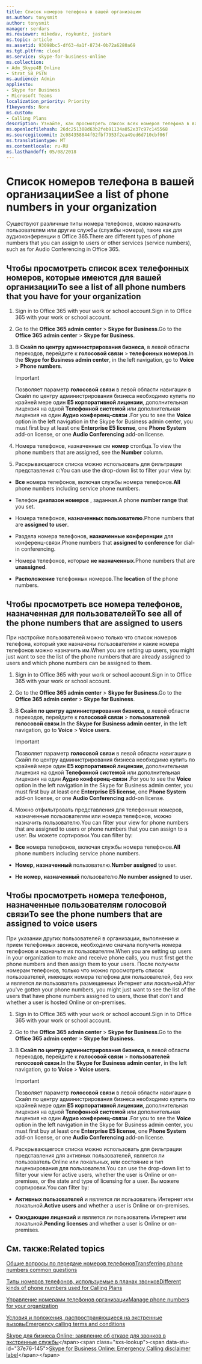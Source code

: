 ```yaml
---
title: Список номеров телефона в вашей организации
ms.author: tonysmit
author: tonysmit
manager: serdars
ms.reviewer: mikedav, roykuntz, jastark
ms.topic: article
ms.assetid: 93098bc5-df63-4a1f-8734-0b72a6280a69
ms.tgt.pltfrm: cloud
ms.service: skype-for-business-online
ms.collection:
- Adm_Skype4B_Online
- Strat_SB_PSTN
ms.audience: Admin
appliesto:
- Skype for Business
- Microsoft Teams
localization_priority: Priority
f1keywords: None
ms.custom:
- Calling Plans
description: Узнайте, как просмотреть список всех номеров телефона в вашей организации, все номера, назначенная для пользователей и все номера, назначенные пользователям голосовой связи из Скайп по центру администрирования бизнеса.
ms.openlocfilehash: 26dc251308d63b2feb91134a052e37c97c145568
ms.sourcegitcommit: 2c084358844f02fbf7953f2ea49ed6d710cbf06f
ms.translationtype: MT
ms.contentlocale: ru-RU
ms.lasthandoff: 05/08/2018
---
```

# <a name="see-a-list-of-phone-numbers-in-your-organization"></a><span data-ttu-id="37e76-103">Список номеров телефона в вашей организации</span><span class="sxs-lookup"><span data-stu-id="37e76-103">See a list of phone numbers in your organization</span></span>

<span data-ttu-id="37e76-104">Существуют различные типы номера телефонов, можно назначить пользователям или другие службы (службы номера), такие как для аудиоконференции в Office 365.</span><span class="sxs-lookup"><span data-stu-id="37e76-104">There are different types of phone numbers that you can assign to users or other services (service numbers), such as for Audio Conferencing in Office 365.</span></span>
  
## <a name="to-see-a-list-of-all-phone-numbers-that-you-have-for-your-organization"></a><span data-ttu-id="37e76-105">Чтобы просмотреть список всех телефонных номеров, которые имеются для вашей организации</span><span class="sxs-lookup"><span data-stu-id="37e76-105">To see a list of all phone numbers that you have for your organization</span></span>

1. <span data-ttu-id="37e76-106">Sign in to Office 365 with your work or school account.</span><span class="sxs-lookup"><span data-stu-id="37e76-106">Sign in to Office 365 with your work or school account.</span></span>
    
2. <span data-ttu-id="37e76-107">Go to the **Office 365 admin center** > **Skype for Business**.</span><span class="sxs-lookup"><span data-stu-id="37e76-107">Go to the **Office 365 admin center** > **Skype for Business**.</span></span>
    
3. <span data-ttu-id="37e76-108">В **Скайп по центру администрирования бизнеса**, в левой области переходов, перейдите к **голосовой связи** > **телефонных номеров**.</span><span class="sxs-lookup"><span data-stu-id="37e76-108">In the **Skype for Business admin center**, in the left navigation, go to **Voice** > **Phone numbers**.</span></span>
    
    > [!IMPORTANT]
    > <span data-ttu-id="37e76-109">Позволяет параметр **голосовой связи** в левой области навигации в Скайп по центру администрирования бизнеса необходимо купить по крайней мере один **E5 корпоративной лицензии**, дополнительная лицензия на одной **Телефонной системой** или дополнительная лицензия на один **Аудио конференц-связи** .</span><span class="sxs-lookup"><span data-stu-id="37e76-109">For you to see the **Voice** option in the left navigation in the Skype for Business admin center, you must first buy at least one **Enterprise E5 license**, one **Phone System** add-on license, or one **Audio Conferencing** add-on license.</span></span>
    
4. <span data-ttu-id="37e76-110">Номера телефонов, назначенные см **номер** столбца.</span><span class="sxs-lookup"><span data-stu-id="37e76-110">To view the phone numbers that are assigned, see the **Number** column.</span></span>
    
5. <span data-ttu-id="37e76-111">Раскрывающегося списка можно использовать для фильтрации представления с:</span><span class="sxs-lookup"><span data-stu-id="37e76-111">You can use the drop-down list to filter your view by:</span></span>
    
  - <span data-ttu-id="37e76-112">**Все** номера телефонов, включая службы номера телефонов.</span><span class="sxs-lookup"><span data-stu-id="37e76-112">**All** phone numbers including service phone numbers.</span></span>
    
  - <span data-ttu-id="37e76-113">Телефон **диапазон номеров** , заданная.</span><span class="sxs-lookup"><span data-stu-id="37e76-113">A phone **number range** that you set.</span></span>
    
  - <span data-ttu-id="37e76-114">Номера телефонов, **назначенных пользователю**.</span><span class="sxs-lookup"><span data-stu-id="37e76-114">Phone numbers that are **assigned to user**.</span></span>
    
  - <span data-ttu-id="37e76-115">Раздела номера телефонов, **назначенные конференции** для конференц-связи.</span><span class="sxs-lookup"><span data-stu-id="37e76-115">Phone numbers that **assigned to conference** for dial-in conferencing.</span></span>
    
  - <span data-ttu-id="37e76-116">Номера телефонов, которые **не назначенных**.</span><span class="sxs-lookup"><span data-stu-id="37e76-116">Phone numbers that are **unassigned**.</span></span>
    
  - <span data-ttu-id="37e76-117">**Расположение** телефонных номеров.</span><span class="sxs-lookup"><span data-stu-id="37e76-117">The **location** of the phone numbers.</span></span>
    
## <a name="to-see-all-of-the-phone-numbers-that-are-assigned-to-users"></a><span data-ttu-id="37e76-118">Чтобы просмотреть все номера телефонов, назначенная для пользователей</span><span class="sxs-lookup"><span data-stu-id="37e76-118">To see all of the phone numbers that are assigned to users</span></span>

<span data-ttu-id="37e76-119">При настройке пользователей можно только что список номеров телефона, который уже назначены пользователям и какие номера телефонов можно назначить им.</span><span class="sxs-lookup"><span data-stu-id="37e76-119">When you are setting up users, you might just want to see the list of the phone numbers that are already assigned to users and which phone numbers can be assigned to them.</span></span>
  
1. <span data-ttu-id="37e76-120">Sign in to Office 365 with your work or school account.</span><span class="sxs-lookup"><span data-stu-id="37e76-120">Sign in to Office 365 with your work or school account.</span></span>
    
2. <span data-ttu-id="37e76-121">Go to the **Office 365 admin center** > **Skype for Business**.</span><span class="sxs-lookup"><span data-stu-id="37e76-121">Go to the **Office 365 admin center** > **Skype for Business**.</span></span>
    
3. <span data-ttu-id="37e76-122">В **Скайп по центру администрирования бизнеса**, в левой области переходов, перейдите к **голосовой связи** > **пользователей голосовой связи**.</span><span class="sxs-lookup"><span data-stu-id="37e76-122">In the **Skype for Business admin center**, in the left navigation, go to **Voice** > **Voice users**.</span></span>
    
    > [!IMPORTANT]
    > <span data-ttu-id="37e76-123">Позволяет параметр **голосовой связи** в левой области навигации в Скайп по центру администрирования бизнеса необходимо купить по крайней мере один **E5 корпоративной лицензии**, дополнительная лицензия на одной **Телефонной системой** или дополнительная лицензия на один **Аудио конференц-связи** .</span><span class="sxs-lookup"><span data-stu-id="37e76-123">For you to see the **Voice** option in the left navigation in the Skype for Business admin center, you must first buy at least one **Enterprise E5 license**, one **Phone System** add-on license, or one **Audio Conferencing** add-on license.</span></span>
    
4. <span data-ttu-id="37e76-124">Можно отфильтровать представления для телефонных номеров, назначенные пользователям или номера телефонов, можно назначить пользователю.</span><span class="sxs-lookup"><span data-stu-id="37e76-124">You can filter your view for phone numbers that are assigned to users or phone numbers that you can assign to a user.</span></span> <span data-ttu-id="37e76-125">Вы можете сортировки.</span><span class="sxs-lookup"><span data-stu-id="37e76-125">You can filter by:</span></span>
    
  - <span data-ttu-id="37e76-126">**Все** номера телефонов, включая службы номера телефонов.</span><span class="sxs-lookup"><span data-stu-id="37e76-126">**All** phone numbers including service phone numbers.</span></span>
    
  - <span data-ttu-id="37e76-127">**Номер, назначенный** пользователю.</span><span class="sxs-lookup"><span data-stu-id="37e76-127">**Number assigned** to user.</span></span>
    
  - <span data-ttu-id="37e76-128">**Не номер, назначенный** пользователю.</span><span class="sxs-lookup"><span data-stu-id="37e76-128">**No number assigned** to user.</span></span>
    
## <a name="to-see-the-phone-numbers-that-are-assigned-to-voice-users"></a><span data-ttu-id="37e76-129">Чтобы просмотреть номера телефонов, назначенные пользователям голосовой связи</span><span class="sxs-lookup"><span data-stu-id="37e76-129">To see the phone numbers that are assigned to voice users</span></span>

<span data-ttu-id="37e76-130">При указании других пользователей в организации, выполнение и прием телефонных звонков, необходимо сначала получить номера телефонов и назначьте их пользователям.</span><span class="sxs-lookup"><span data-stu-id="37e76-130">When you are setting up users in your organization to make and receive phone calls, you must first get the phone numbers and then assign them to your users.</span></span> <span data-ttu-id="37e76-131">После получили номерам телефонов, только что можно просмотреть список пользователей, имеющих номера телефона для пользователей, без них и является ли пользователь размещенных Интернет или локальной.</span><span class="sxs-lookup"><span data-stu-id="37e76-131">After you've gotten your phone numbers, you might just want to see the list of the users that have phone numbers assigned to users, those that don't and whether a user is hosted Online or on-premises.</span></span>
  
1. <span data-ttu-id="37e76-132">Sign in to Office 365 with your work or school account.</span><span class="sxs-lookup"><span data-stu-id="37e76-132">Sign in to Office 365 with your work or school account.</span></span>
    
2. <span data-ttu-id="37e76-133">Go to the **Office 365 admin center** > **Skype for Business**.</span><span class="sxs-lookup"><span data-stu-id="37e76-133">Go to the **Office 365 admin center** > **Skype for Business**.</span></span>
    
3. <span data-ttu-id="37e76-134">В **Скайп по центру администрирования бизнеса**, в левой области переходов, перейдите к **голосовой связи** > **пользователей голосовой связи**.</span><span class="sxs-lookup"><span data-stu-id="37e76-134">In the **Skype for Business admin center**, in the left navigation, go to **Voice** > **Voice users**.</span></span>
    
    > [!IMPORTANT]
    > <span data-ttu-id="37e76-135">Позволяет параметр **голосовой связи** в левой области навигации в Скайп по центру администрирования бизнеса необходимо купить по крайней мере один **E5 корпоративной лицензии**, дополнительная лицензия на одной **Телефонной системой** или дополнительная лицензия на один **Аудио конференц-связи** .</span><span class="sxs-lookup"><span data-stu-id="37e76-135">For you to see the **Voice** option in the left navigation in the Skype for Business admin center, you must first buy at least one **Enterprise E5 license**, one **Phone System** add-on license, or one **Audio Conferencing** add-on license.</span></span>
    
4. <span data-ttu-id="37e76-136">Раскрывающегося списка можно использовать для фильтрации представления для активных пользователей, является ли пользователь Online или локальных, или состояние и тип лицензирования для пользователя.</span><span class="sxs-lookup"><span data-stu-id="37e76-136">You can use the drop-down list to filter your view for active users, whether the user is Online or on-premises, or the state and type of licensing for a user.</span></span> <span data-ttu-id="37e76-137">Вы можете сортировки.</span><span class="sxs-lookup"><span data-stu-id="37e76-137">You can filter by:</span></span>
    
  - <span data-ttu-id="37e76-138">**Активных пользователей** и является ли пользователь Интернет или локальной.</span><span class="sxs-lookup"><span data-stu-id="37e76-138">**Active users** and whether a user is Online or on-premises.</span></span>
    
  - <span data-ttu-id="37e76-139">**Ожидающие лицензий** и является ли пользователь Интернет или локальной.</span><span class="sxs-lookup"><span data-stu-id="37e76-139">**Pending licenses** and whether a user is Online or on-premises.</span></span>
    
## <a name="related-topics"></a><span data-ttu-id="37e76-140">См. также:</span><span class="sxs-lookup"><span data-stu-id="37e76-140">Related topics</span></span>
[<span data-ttu-id="37e76-141">Общие вопросы по передаче номеров телефонов</span><span class="sxs-lookup"><span data-stu-id="37e76-141">Transferring phone numbers common questions</span></span>](transferring-phone-numbers-common-questions.md)

[<span data-ttu-id="37e76-142">Типы номеров телефонов, используемые в планах звонков</span><span class="sxs-lookup"><span data-stu-id="37e76-142">Different kinds of phone numbers used for Calling Plans</span></span>](different-kinds-of-phone-numbers-used-for-calling-plans.md)

[<span data-ttu-id="37e76-143">Управление номерами телефонов организации</span><span class="sxs-lookup"><span data-stu-id="37e76-143">Manage phone numbers for your organization</span></span>](../what-are-calling-plans-in-office-365/manage-phone-numbers-for-your-organization/manage-phone-numbers-for-your-organization.md)

[<span data-ttu-id="37e76-144">Условия и положения, распространяющиеся на экстренные вызовы</span><span class="sxs-lookup"><span data-stu-id="37e76-144">Emergency calling terms and conditions</span></span>](../legal-and-regulatory/emergency-calling-terms-and-conditions.md)

<span data-ttu-id="37e76-145">[Skype для бизнеса Online: заявление об отказе для звонков в экстренные службы](https://github.com/MicrosoftDocs/OfficeDocs-SkypeForBusiness/blob/live/Skype/SfbOnline/downloads/emergency-calling/emergency-calling-label-(en-us)-(v.1.0).zip?raw=true)</span><span class="sxs-lookup"><span data-stu-id="37e76-145">[Skype for Business Online: Emergency Calling disclaimer label](https://github.com/MicrosoftDocs/OfficeDocs-SkypeForBusiness/blob/live/Skype/SfbOnline/downloads/emergency-calling/emergency-calling-label-(en-us)-(v.1.0).zip?raw=true)</span></span>

  
 
